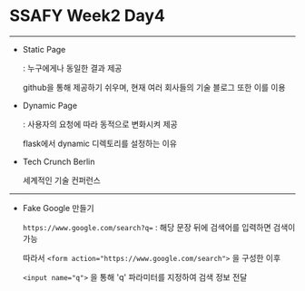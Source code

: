 # SSAFY Week2 Day4

---

- Static Page

  : 누구에게나 동일한 결과 제공

  github을 통해 제공하기 쉬우며, 현재 여러 회사들의 기술 블로그 또한 이를 이용

- Dynamic Page

  : 사용자의 요청에 따라 동적으로 변화시켜 제공

  flask에서 dynamic 디렉토리를 설정하는 이유

- Tech Crunch Berlin

  세계적인 기술 컨퍼런스

---

- Fake Google 만들기

  `https://www.google.com/search?q=` : 해당 문장 뒤에 검색어를 입력하면 검색이 가능

  따라서 `<form action="https://www.google.com/search">` 을 구성한 이후

  `<input name="q">` 을 통해 'q' 파라미터를 지정하여 검색 정보 전달

